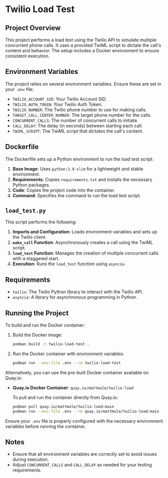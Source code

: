 # Twilio Load Test

## Project Overview

This project performs a load test using the Twilio API to simulate multiple concurrent phone calls. It uses a provided TwiML script to dictate the call's content and behavior. The setup includes a Docker environment to ensure consistent execution.

## Environment Variables

The project relies on several environment variables. Ensure these are set in your `.env` file:

- `TWILIO_ACCOUNT_SID`: Your Twilio Account SID.
- `TWILIO_AUTH_TOKEN`: Your Twilio Auth Token.
- `TWILIO_NUMBER`: The Twilio phone number to use for making calls.
- `TARGET_CALL_CENTER_NUMBER`: The target phone number for the calls.
- `CONCURRENT_CALLS`: The number of concurrent calls to initiate.
- `CALL_DELAY`: The delay (in seconds) between starting each call.
- `TWIML_SCRIPT`: The TwiML script that dictates the call's content.

## Dockerfile

The Dockerfile sets up a Python environment to run the load test script:

1. **Base Image**: Uses `python:3.9-slim` for a lightweight and stable environment.
2. **Requirements**: Copies `requirements.txt` and installs the necessary Python packages.
3. **Code**: Copies the project code into the container.
4. **Command**: Specifies the command to run the load test script.

## `load_test.py`

This script performs the following:

1. **Imports and Configuration**: Loads environment variables and sets up the Twilio client.
2. **`make_call` Function**: Asynchronously creates a call using the TwiML script.
3. **`load_test` Function**: Manages the creation of multiple concurrent calls with a staggered start.
4. **Execution**: Runs the `load_test` function using `asyncio`.

## Requirements

- `twilio`: The Twilio Python library to interact with the Twilio API.
- `asyncio`: A library for asynchronous programming in Python.

## Running the Project

To build and run the Docker container:

1. Build the Docker image:
    ```bash
    podman build -t twilio-load-test .
    ```

2. Run the Docker container with environment variables:
    ```bash
    podman run --env-file .env --rm twilio-load-test
    ```

Alternatively, you can use the pre-built Docker container available on Quay.io:

- **Quay.io Docker Container**: `quay.io/mattmule/twilio-load`

  To pull and run the container directly from Quay.io:
    ```bash
    podman pull quay.io/mattmule/twilio-load:main
    podman run --env-file .env --rm quay.io/mattmule/twilio-load:main
    ```

Ensure your `.env` file is properly configured with the necessary environment variables before running the container.

## Notes

- Ensure that all environment variables are correctly set to avoid issues during execution.
- Adjust `CONCURRENT_CALLS` and `CALL_DELAY` as needed for your testing requirements.